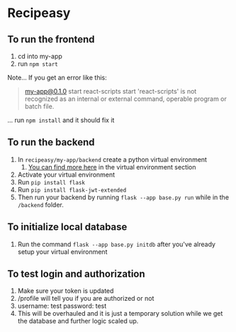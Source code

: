 # Recipeasy

## To run the frontend

1. cd into my-app
2. run `npm start`

Note...
If you get an error like this:
> my-app@0.1.0 start
> react-scripts start
'react-scripts' is not recognized as an internal or external command,
operable program or batch file.

... run `npm install` and it should fix it

## To run the backend

1. In `recipeasy/my-app/backend` create a python virtual environment
   1. [You can find more here](https://flask.palletsprojects.com/en/2.2.x/installation/) in the virtual environment section
2. Activate your virtual environment
3. Run `pip install flask`
4. Run `pip install flask-jwt-extended`
5. Then run your backend by running `flask --app base.py run` while in the `/backend` folder.

## To initialize local database

1. Run the command `flask --app base.py initdb` after you've already setup your virtual environment

## To test login and authorization

1. Make sure your token is updated
2. /profile will tell you if you are authorized or not
3. username: test password: test
4. This will be overhauled and it is just a temporary solution while we get the database and further logic scaled up.
